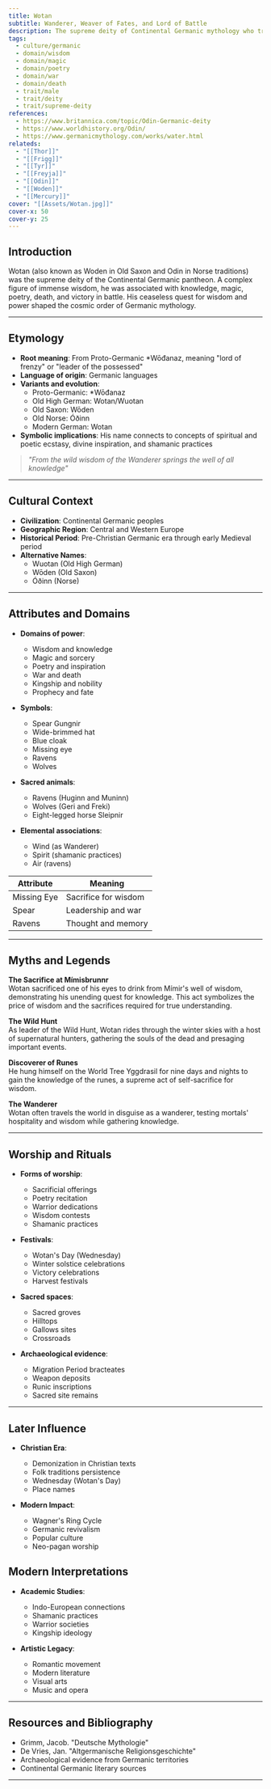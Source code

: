 ```yaml
---
title: Wotan
subtitle: Wanderer, Weaver of Fates, and Lord of Battle
description: The supreme deity of Continental Germanic mythology who traded his eye for wisdom and leads the eternal Wild Hunt
tags:
  - culture/germanic
  - domain/wisdom
  - domain/magic
  - domain/poetry
  - domain/war
  - domain/death
  - trait/male
  - trait/deity
  - trait/supreme-deity
references:
  - https://www.britannica.com/topic/Odin-Germanic-deity
  - https://www.worldhistory.org/Odin/
  - https://www.germanicmythology.com/works/water.html
relateds:
  - "[[Thor]]"
  - "[[Frigg]]"
  - "[[Tyr]]"
  - "[[Freyja]]"
  - "[[Odin]]"
  - "[[Woden]]"
  - "[[Mercury]]"
cover: "[[Assets/Wotan.jpg]]"
cover-x: 50
cover-y: 25
---
```

##  Introduction
Wotan (also known as Woden in Old Saxon and Odin in Norse traditions) was the supreme deity of the Continental Germanic pantheon. A complex figure of immense wisdom, he was associated with knowledge, magic, poetry, death, and victory in battle. His ceaseless quest for wisdom and power shaped the cosmic order of Germanic mythology.

---

## Etymology

- **Root meaning**: From Proto-Germanic *Wōđanaz, meaning "lord of frenzy" or "leader of the possessed"
- **Language of origin**: Germanic languages
- **Variants and evolution**: 
  - Proto-Germanic: *Wōđanaz
  - Old High German: Wotan/Wuotan
  - Old Saxon: Wōden
  - Old Norse: Óðinn
  - Modern German: Wotan
- **Symbolic implications**: His name connects to concepts of spiritual and poetic ecstasy, divine inspiration, and shamanic practices

> _"From the wild wisdom of the Wanderer springs the well of all knowledge"_

---

##  Cultural Context

- **Civilization**: Continental Germanic peoples
- **Geographic Region**: Central and Western Europe
- **Historical Period**: Pre-Christian Germanic era through early Medieval period
- **Alternative Names**:
  - Wuotan (Old High German)
  - Wōden (Old Saxon)
  - Óðinn (Norse)

---

## Attributes and Domains

- **Domains of power**: 
  - Wisdom and knowledge
  - Magic and sorcery
  - Poetry and inspiration
  - War and death
  - Kingship and nobility
  - Prophecy and fate

- **Symbols**: 
  - Spear Gungnir
  - Wide-brimmed hat
  - Blue cloak
  - Missing eye
  - Ravens
  - Wolves

- **Sacred animals**: 
  - Ravens (Huginn and Muninn)
  - Wolves (Geri and Freki)
  - Eight-legged horse Sleipnir

- **Elemental associations**: 
  - Wind (as Wanderer)
  - Spirit (shamanic practices)
  - Air (ravens)

| Attribute | Meaning |
|-----------|----------|
| Missing Eye | Sacrifice for wisdom |
| Spear | Leadership and war |
| Ravens | Thought and memory |

---

## Myths and Legends

**The Sacrifice at Mímisbrunnr**  
Wotan sacrificed one of his eyes to drink from Mímir's well of wisdom, demonstrating his unending quest for knowledge. This act symbolizes the price of wisdom and the sacrifices required for true understanding.

**The Wild Hunt**  
As leader of the Wild Hunt, Wotan rides through the winter skies with a host of supernatural hunters, gathering the souls of the dead and presaging important events.

**Discoverer of Runes**  
He hung himself on the World Tree Yggdrasil for nine days and nights to gain the knowledge of the runes, a supreme act of self-sacrifice for wisdom.

**The Wanderer**  
Wotan often travels the world in disguise as a wanderer, testing mortals' hospitality and wisdom while gathering knowledge.

---

## Worship and Rituals

- **Forms of worship**: 
  - Sacrificial offerings
  - Poetry recitation
  - Warrior dedications
  - Wisdom contests
  - Shamanic practices

- **Festivals**: 
  - Wotan's Day (Wednesday)
  - Winter solstice celebrations
  - Victory celebrations
  - Harvest festivals

- **Sacred spaces**: 
  - Sacred groves
  - Hilltops
  - Gallows sites
  - Crossroads

- **Archaeological evidence**: 
  - Migration Period bracteates
  - Weapon deposits
  - Runic inscriptions
  - Sacred site remains

---

## Later Influence

- **Christian Era**: 
  - Demonization in Christian texts
  - Folk traditions persistence
  - Wednesday (Wotan's Day)
  - Place names

- **Modern Impact**: 
  - Wagner's Ring Cycle
  - Germanic revivalism
  - Popular culture
  - Neo-pagan worship

## Modern Interpretations

- **Academic Studies**: 
  - Indo-European connections
  - Shamanic practices
  - Warrior societies
  - Kingship ideology

- **Artistic Legacy**: 
  - Romantic movement
  - Modern literature
  - Visual arts
  - Music and opera

---

## Resources and Bibliography

- Grimm, Jacob. "Deutsche Mythologie"
- De Vries, Jan. "Altgermanische Religionsgeschichte"
- Archaeological evidence from Germanic territories
- Continental Germanic literary sources

---